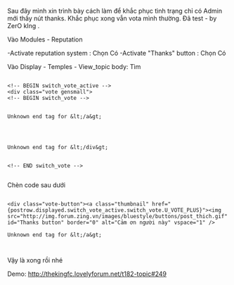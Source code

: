 Sau đây mình xin trình bày cách làm để khắc phục tình trạng chỉ có Admin mới thấy nút thanks. Khắc phục xong vẫn vota mình thường. Đã test - by ZerO kIng .

Vào Modules - Reputation

-Activate reputation system : Chọn Có
-Activate "Thanks" button : Chọn Có

Vào Display - Temples - View\_topic body: Tìm

```

<!-- BEGIN switch_vote_active -->
<div class="vote gensmall">
<!-- BEGIN switch_vote -->


Unknown end tag for &lt;/a&gt;




Unknown end tag for &lt;/div&gt;


<!-- END switch_vote -->


```
Chèn code sau dưới <!-- BEGIN switch\_vote -->

```

<div class="vote-button"><a class="thumbnail" href="{postrow.displayed.switch_vote_active.switch_vote.U_VOTE_PLUS}"><img src="http://img.forum.zing.vn/images/bluestyle/buttons/post_thich.gif" id="Thanks button" border="0" alt="Cảm ơn người này" vspace="1" />

Unknown end tag for &lt;/a&gt;



```

Vậy là xong rồi nhé

Demo: http://thekingfc.lovelyforum.net/t182-topic#249
